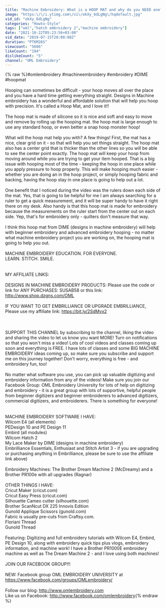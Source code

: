 ```yaml
---
title: "Machine Embroidery: What is a HOOP MAT and why do you NEED one? (NEW)"
image: "https:\/\/i.ytimg.com\/vi\/okXy_6dLgNg\/hqdefault.jpg"
vid_id: "okXy_6dLgNg"
categories: "Howto-Style"
tags: ["oml","hatch embroidery 2","machine embroidery"]
date: "2021-10-22T05:23:56+03:00"
vid_date: "2019-07-15T20:00:08Z"
duration: "PT6M26S"
viewcount: "5686"
likeCount: "194"
dislikeCount: "5"
channel: "OML Embroidery"
---
```

{% raw %}#omlembroidery #machineembroidery #embroidery #DIME #hoopmat<br /><br />Hooping can sometimes be difficult - your hoop moves all over the place and you have a hard time getting everything straight.  Designs in Machine embroidery has a wonderful and affordable solution that will help you hoop with precision.  It's called a Hoop Mat, and I love it!!<br /><br />The hoop mat is made of silicone so it is nice and soft and easy to move and remove by rolling up the hooping mat.  the hoop mat is large enough to use any standard hoop, or even better a snap hoop monster hoop!  <br /><br />What will the hoop mat help you with?  A few things!  First, the mat has a nice, clear grid on it - so that will help you set things straight.  The hoop mat also has a center grid that is thicker than the other lines so you will be able to see the center point exactly.    The hoop mat will keep your hoop from moving around while you are trying to get your item hooped.  That is a big issue with hooping most of the time - keeping the hoop in one place while you apply pressure to hoop properly.   This will make hooping much easier - whether you are doing an in the hoop project, or simply hooping fabric and backing, having the hoop stay in one place is going to help out a lot.  <br /><br />One benefit that I noticed during the video was the rulers down each side of the mat.  Yes, that is going to be helpful for me I am always searching for a ruler to get a quick measurement, and it will be super handy to have it right there on my desk.  Also handy is that this hoop mat is made for embroidery because the measurements on the ruler start from the center out on each side.  Yep, that's for embroidery only - quilters don't measure that way.<br /><br />I think this hoop mat from DIME (designs in machine embroidery) will help with beginner embroidery and advanced embroidery hooping - no matter what machine embroidery project you are working on, the hooping mat is going to help you out.<br /><br />MACHINE EMBROIDERY EDUCATION.  FOR EVERYONE.<br />LEARN. STITCH. SMILE.<br /><br /><br />MY AFFILIATE LINKS:  <br /><br />DESIGNS IN MACHINE EMBROIDERY PRODUCTS:  Please use the code or link for ANY PURCHASES:   SUSAB58  or this link:  <a rel="nofollow" target="blank" href="http://www.shop.dzgns.com/OML">http://www.shop.dzgns.com/OML</a><br /><br />IF YOU WANT TO GET EMBRILLIANCE OR UPGRADE EMBRILLIANCE, Please use my affiliate link:  <a rel="nofollow" target="blank" href="https://bit.ly/2SdMvx2">https://bit.ly/2SdMvx2</a><br /><br /> <br /><br />SUPPORT THIS CHANNEL by subscribing to the channel, liking the video and sharing the video to let us know you want MORE!  Turn on notifications so that you won't miss a video!  Lots of cool videos and classes coming up soon and everything is FREE.  I have lots of classes and some BIG MACHINE EMBROIDERY ideas coming up, so make sure you subscribe and support me on this journey together!  Don't worry, everything is free - and embroidery fun, too!<br /><br />No matter what software you use, you can pick up valuable digitizing and embroidery information from any of the videos!  Make sure you join our Facebook Group:  OML Embroidery University for lots of help on digitizing and embroidery - it is a great group with lots of supportive, helpful people from beginner digitizers and beginner embroiderers to advanced digitizers, commercial digitizers, and embroiderers.  There is something for everyone! <br /><br /><br />MACHINE EMBROIDERY SOFTWARE I HAVE:  <br />Wilcom E4 (all elements)<br />PEDesign 10 and PE Design 11<br />Embird (all modules)<br />Wilcom Hatch 2<br />My Lace Maker by DIME (designs in machine embroidery)<br />Embrilliance Essentials, Enthusiast and Stitch Artist 3 - if you are upgrading or purchasing anything in Embrilliance, please be sure to use the affiliate link above)<br /><br />Embroidery Machines:  The Brother Dream Machine 2 (McDreamy) and a Brother PR100e with all upgrades (Ragnar)<br /><br />OTHER THINGS I HAVE:<br />Cricut Maker (cricut.com)<br />Cricut Easy Press (cricut.com)<br />Silhouette Cameo cutter (silhouette.com)<br />Brother ScanNcut DX 225 Innovis Edition<br />Gunold Applique Scissors (gunold.com)<br />Fabric is usually pre-cuts from Craftsy.com.  <br />Floriani Thread<br />Gunold Thread<br /><br />Featuring:  Digitizing and full embroidery tutorials with Wilcom E4, Embird, PE Design 10, along with embroidery quick tips plus vlogs, embroidery information, and machine work!  I have a Brother PR1000E embroidery machine as well as The Dream Machine 2 - and I love using both machines!<br /><br />JOIN OUR FACEBOOK GROUP!!!<br /><br />NEW:  Facebook group OML EMBROIDERY UNIVERSITY at <a rel="nofollow" target="blank" href="https://www.facebook.com/groups/OMLembroidery/">https://www.facebook.com/groups/OMLembroidery/</a><br /><br />Follow our blog:  <a rel="nofollow" target="blank" href="http://www.omlembroidery.com">http://www.omlembroidery.com</a><br />Like us on Facebook:  <a rel="nofollow" target="blank" href="http://www.facebook.com/omlembroidery">http://www.facebook.com/omlembroidery</a>{% endraw %}
